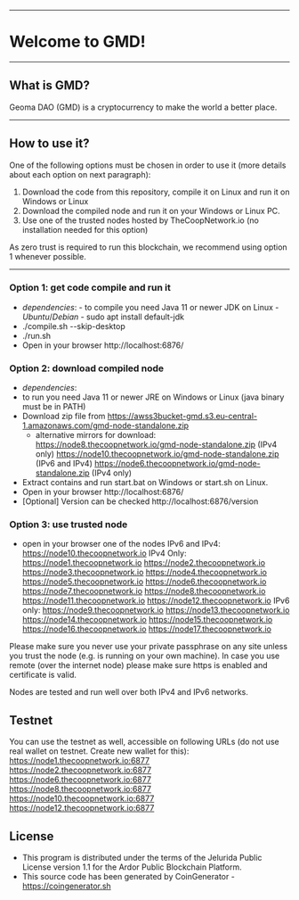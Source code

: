 ----
# Welcome to GMD! #


----
## What is GMD? ##
Geoma DAO (GMD) is a cryptocurrency to make the world a better place.


----
## How to use it? ##
One of the following options must be chosen in order to use it (more details about each option on next paragraph):
1. Download the code from this repository, compile it on Linux and run it on Windows or Linux
2. Download the compiled node and run it on your Windows or Linux PC. 
3. Use one of the trusted nodes hosted by TheCoopNetwork.io (no installation needed for this option)



As zero trust is required to run this blockchain, we recommend using option 1 whenever possible.


----
### Option 1: get code compile and run it ###
  - *dependencies*:
		- to compile you need Java 11 or newer JDK on Linux
			- *Ubuntu*/*Debian* - sudo apt install default-jdk
  - ./compile.sh --skip-desktop
  - ./run.sh
  - Open in your browser http://localhost:6876/

### Option 2: download compiled node  ###
  - *dependencies*:
  - to run you need Java 11 or newer JRE on Windows or Linux (java binary must be in PATH)
  - Download zip file from https://awss3bucket-gmd.s3.eu-central-1.amazonaws.com/gmd-node-standalone.zip 
      - alternative mirrors for download: 
      	https://node8.thecoopnetwork.io/gmd-node-standalone.zip (IPv4 only)
	https://node10.thecoopnetwork.io/gmd-node-standalone.zip (IPv6 and IPv4)
	https://node6.thecoopnetwork.io/gmd-node-standalone.zip (IPv4 only)
  - Extract contains and run start.bat on Windows or start.sh on Linux.
  - Open in your browser http://localhost:6876/
  - [Optional] Version can be checked http://localhost:6876/version
	
### Option 3: use trusted node  ###
   - open in your browser one of the nodes
 IPv6 and IPv4:
   https://node10.thecoopnetwork.io
 IPv4 Only:
   https://node1.thecoopnetwork.io 
   https://node2.thecoopnetwork.io 
   https://node3.thecoopnetwork.io 
   https://node4.thecoopnetwork.io 
   https://node5.thecoopnetwork.io 
   https://node6.thecoopnetwork.io
   https://node7.thecoopnetwork.io
   https://node8.thecoopnetwork.io
   https://node11.thecoopnetwork.io
   https://node12.thecoopnetwork.io
IPv6 only:
   https://node9.thecoopnetwork.io
   https://node13.thecoopnetwork.io
   https://node14.thecoopnetwork.io
   https://node15.thecoopnetwork.io
   https://node16.thecoopnetwork.io
   https://node17.thecoopnetwork.io
   
   
Please make sure you never use your private passphrase on any site unless you trust the node (e.g. is running on your own machine).
In case you use remote (over the internet node) please make sure https is enabled and certificate is valid.


Nodes are tested and run well over both IPv4 and IPv6 networks.


## Testnet ##
You can use the testnet as well, accessible on following URLs (do not use real wallet on testnet. Create new wallet for this):
https://node1.thecoopnetwork.io:6877
https://node2.thecoopnetwork.io:6877
https://node6.thecoopnetwork.io:6877
https://node8.thecoopnetwork.io:6877
https://node10.thecoopnetwork.io:6877
https://node12.thecoopnetwork.io:6877

## License
* This program is distributed under the terms of the Jelurida Public License version 1.1 for the Ardor Public Blockchain Platform.
* This source code has been generated by CoinGenerator - https://coingenerator.sh
